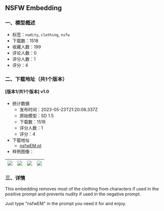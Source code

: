 ## NSFW Embedding
### 一、模型概述

- 标签：`nudity`, `clothing`, `nsfw`
- 下载数：1518
- 收藏人数：199
- 评论人数：0
- 评分人数：1
- 评分：4

### 二、下载地址（共1个版本）

#### [版本1/共1个版本] v1.0

- 统计数据
  - 发布时间：2023-05-23T21:20:06.337Z
  - 原始模型：SD 1.5
  - 下载数：1518
  - 评分人数：1
  - 评分：4
- 下载地址
  - [nsfwEM.pt](https://civitai.com/api/download/models/79229)
- 样例图像：

| <img src="https://image.civitai.com/xG1nkqKTMzGDvpLrqFT7WA/d048cb4b-ec66-4535-8712-ac29e0ff5b08/width=450/888755.jpeg" /> | <img src="https://image.civitai.com/xG1nkqKTMzGDvpLrqFT7WA/f884c703-5391-4c43-ba91-681d59bb538a/width=450/888758.jpeg" /> | <img src="https://image.civitai.com/xG1nkqKTMzGDvpLrqFT7WA/8521bd72-0e51-484b-b372-3bc0cc531009/width=450/888649.jpeg" /> | <img src="https://image.civitai.com/xG1nkqKTMzGDvpLrqFT7WA/a8c52835-d7b4-4d9e-a379-a28888a74004/width=450/888650.jpeg" /> |
| ---- | ---- | ---- | ---- |


### 三、详情
<p>This embedding removes most of the clothing from characters if used in the positive prompt and prevents nudity if used in the negative prompt.</p><p></p><p>Just type "nsfwEM" in the prompt you need it for and enjoy.</p>